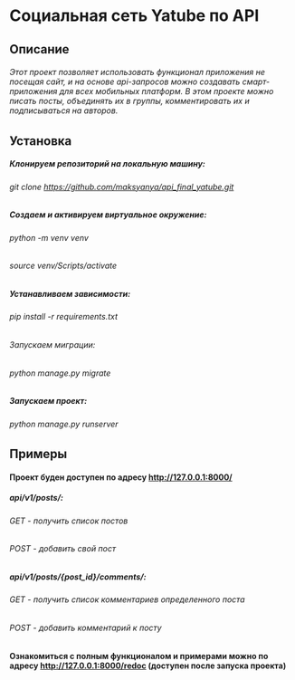 # Социальная сеть Yatube по API
## Описание
###### Этот проект позволяет использовать функционал приложения не посещая сайт, и на основе api-запросов можно создавать смарт-приложения для всех мобильных платформ. В этом проекте можно писать посты, объединять их в группы, комментировать их и подписываться на авторов.
## Установка
##### Клонируем репозиторий на локальную машину:
###### git clone https://github.com/maksyanya/api_final_yatube.git
##### Создаем и активируем виртуальное окружение:
###### python -m venv venv
###### source venv/Scripts/activate
##### Устанавливаем зависимости:
###### pip install -r requirements.txt
###### Запускаем миграции:
###### python manage.py migrate
##### Запускаем проект:
###### python manage.py runserver
## Примеры
#### Проект буден доступен по адресу http://127.0.0.1:8000/
##### api/v1/posts/:
###### *GET - получить список постов* 
###### *POST - добавить свой пост*
##### api/v1/posts/{post_id}/comments/:
###### *GET - получить список комментариев определенного поста*
###### *POST - добавить комментарий к посту*
#### Ознакомиться с полным функционалом и примерами можно по адресу http://127.0.0.1:8000/redoc (доступен после запуска проекта)


